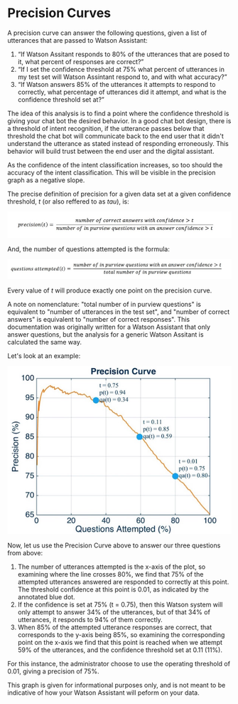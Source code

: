 # Precision Curves

A precision curve can answer the following questions, given a list of utterances that are passed to Watson Assistant:

  1. “If Watson Assitant responds to 80% of the utterances that are posed to it, what percent of responses are correct?”
  2. “If I set the confidence threshold at 75% what percent of utterances in my test set will Watson Assintant respond to, and with what accuracy?”
  3. “If Watson answers 85% of the utterances it attempts to respond to correctly, what percentage of utterances did it attempt, and what is the confidence threshold set at?”

The idea of this analysis is to find a point where the confidence threshold is giving your chat bot the desired behavior. 
In a good chat bot design, there is a threshold of intent recognition, if the utterance passes below that threshold the chat 
bot will communicate back to the end user that it didn't understand the utterance as stated instead of responding erroneously. 
This behavior will build trust between the end user and the digital assistant.

As the confidence of the intent classification increases, so too should the accuracy of the intent classification.  This will be
visible in the precision graph as a negative slope.

The precise definition of precision for a given data set at a given confidence threshold, _t_ (or also reffered to as  _tau_), is:

![precision](./resources/precision.jpg)

And, the number of questions attempted is the formula:

![questionsattempted](./resources/questions_attempted.jpg)

Every value of _t_ will produce exactly one point on the precision curve.

A note on nomenclature: "total number of in purview questions" is equivalent to "number of utterances in the test set", 
and "number of correct answers" is equivalent to "number of correct responses".  This documentation was originally written for
a Watson Assistant that only answer questions, but the analysis for a generic Watson Assitant is calculated the same way.

Let's look at an example:

![p_curve](./resources/p_curve.jpg)

Now, let us use the Precision Curve above to answer our three questions from above:

  1. The number of utterances attempted is the x-axis of the plot, so examining where the line crosses 80%, we find that 75% of the attempted utterances answered are responded to correctly at this point.  The threshold confidence at this point is 0.01, as indicated by the annotated blue dot.
  2. If the confidence is set at 75% (t = 0.75), then this Watson system will only attempt to answer 34% of the utterances, but of that 34% of utterances, it responds to 94% of them correctly.
  3. When 85% of the attempted utterance responses are correct, that corresponds to the y-axis being 85%, so examining the corresponding point on the x-axis we find that this point is reached when we attempt 59% of the utterances, and the confidence threshold set at 0.11 (11%). 

For this instance, the administrator choose to use the operating threshold of 0.01, giving a precision of 75%.

This graph is given for informational purposes only, and is not meant to be indicative of how your Watson Assistant will peform on your data.



